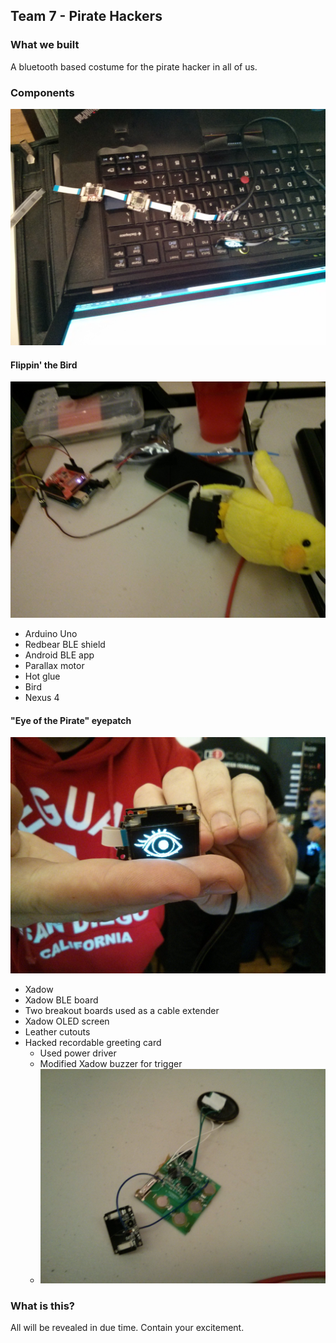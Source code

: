 ## Team 7 - Pirate Hackers

### What we built

A bluetooth based costume for the pirate hacker in all of us.

### Components

![strand](img/strand.jpg)

#### Flippin' the Bird

![strand](img/bird.jpg)

- Arduino Uno
- Redbear BLE shield
- Android BLE app
- Parallax motor
- Hot glue
- Bird
- Nexus 4

#### "Eye of the Pirate" eyepatch

![strand](img/eye.jpg)

- Xadow
- Xadow BLE board
- Two breakout boards used as a cable extender
- Xadow OLED screen
- Leather cutouts
- Hacked recordable greeting card
  - Used power driver
  - Modified Xadow buzzer for trigger
  - ![strand](img/greeting_card.jpg)


### What is this?

All will be revealed in due time. Contain your excitement.